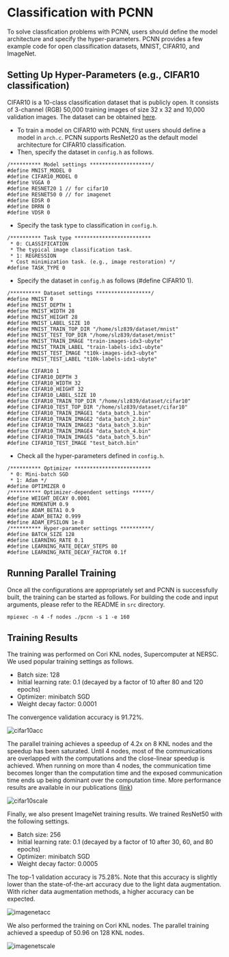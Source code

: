 # Classification with PCNN
To solve classfication problems with PCNN, users should define the model architecture and specify the hyper-parameters.
PCNN provides a few example code for open classification datasets, MNIST, CIFAR10, and ImageNet. 

## Setting Up Hyper-Parameters (e.g., CIFAR10 classification)
CIFAR10 is a 10-class classification dataset that is publicly open.
It consists of 3-channel (RGB) 50,000 training images of size 32 x 32 and 10,000 validation images.
The dataset can be obtained [here](https://www.cs.toronto.edu/~kriz/cifar.html).

* To train a model on CIFAR10 with PCNN, first users should define a model in `arch.c`. PCNN supports ResNet20 as the default model architecture for CIFAR10 classification.
* Then, specify the dataset in `config.h` as follows.
```
/********** Model settings ********************/
#define MNIST_MODEL 0
#define CIFAR10_MODEL 0
#define VGGA 0
#define RESNET20 1 // for cifar10
#define RESNET50 0 // for imagenet
#define EDSR 0
#define DRRN 0
#define VDSR 0
```

* Specify the task type to classification in `config.h`.
```
/********** Task type *************************
 * 0: CLASSIFICATION
 * The typical image classification task.
 * 1: REGRESSION
 * Cost minimization task. (e.g., image restoration) */
#define TASK_TYPE 0
```

* Specify the dataset in `config.h` as follows (#define CIFAR10 1).
```
/********** Dataset settings ******************/
#define MNIST 0
#define MNIST_DEPTH 1
#define MNIST_WIDTH 28
#define MNIST_HEIGHT 28
#define MNIST_LABEL_SIZE 10
#define MNIST_TRAIN_TOP_DIR "/home/slz839/dataset/mnist"
#define MNIST_TEST_TOP_DIR "/home/slz839/dataset/mnist"
#define MNIST_TRAIN_IMAGE "train-images-idx3-ubyte"
#define MNIST_TRAIN_LABEL "train-labels-idx1-ubyte"
#define MNIST_TEST_IMAGE "t10k-images-idx3-ubyte"
#define MNIST_TEST_LABEL "t10k-labels-idx1-ubyte"

#define CIFAR10 1
#define CIFAR10_DEPTH 3
#define CIFAR10_WIDTH 32
#define CIFAR10_HEIGHT 32
#define CIFAR10_LABEL_SIZE 10
#define CIFAR10_TRAIN_TOP_DIR "/home/slz839/dataset/cifar10"
#define CIFAR10_TEST_TOP_DIR "/home/slz839/dataset/cifar10"
#define CIFAR10_TRAIN_IMAGE1 "data_batch_1.bin"
#define CIFAR10_TRAIN_IMAGE2 "data_batch_2.bin"
#define CIFAR10_TRAIN_IMAGE3 "data_batch_3.bin"
#define CIFAR10_TRAIN_IMAGE4 "data_batch_4.bin"
#define CIFAR10_TRAIN_IMAGE5 "data_batch_5.bin"
#define CIFAR10_TEST_IMAGE "test_batch.bin"
```

* Check all the hyper-parameters defined in `config.h`.
```
/********** Optimizer *************************
 * 0: Mini-batch SGD
 * 1: Adam */
#define OPTIMIZER 0
/********** Optimizer-dependent settings ******/
#define WEIGHT_DECAY 0.0001
#define MOMENTUM 0.9
#define ADAM_BETA1 0.9
#define ADAM_BETA2 0.999
#define ADAM_EPSILON 1e-8
/********** Hyper-parameter settings **********/
#define BATCH_SIZE 128
#define LEARNING_RATE 0.1
#define LEARNING_RATE_DECAY_STEPS 80
#define LEARNING_RATE_DECAY_FACTOR 0.1f
```

## Running Parallel Training
Once all the configurations are appropriately set and PCNN is successfully built, the training can be started as follows.
For building the code and input arguments, please refer to the README in `src` directory.
```
mpiexec -n 4 -f nodes ./pcnn -s 1 -e 160
```

## Training Results
The training was performed on Cori KNL nodes, Supercomputer at NERSC.
We used popular training settings as follows.
+ Batch size: 128
+ Initial learning rate: 0.1 (decayed by a factor of 10 after 80 and 120 epochs)
+ Optimizer: minibatch SGD
+ Weight decay factor: 0.0001

The convergence validation accuracy is 91.72%.

![cifar10acc](https://github.com/swblaster/pcnn/blob/master/examples/classification/cifar10_acc.jpg)

The parallel training achieves a speedup of 4.2x on 8 KNL nodes and the speedup has been saturated.
Until 4 nodes, most of the communications are overlapped with the computations and the close-linear speedup is achieved.
When running on more than 4 nodes, the communication time becomes longer than the computation time and the exposed communication time ends up being dominant over the computation time.
More performance results are available in our publications ([link](http://cucis.eecs.northwestern.edu/publications/pdf/LAB18.pdf))

![cifar10scale](https://github.com/swblaster/pcnn/blob/master/examples/classification/cifar10_scale.jpg)

Finally, we also present ImageNet training results.
We trained ResNet50 with the following settings.
+ Batch size: 256
+ Initial learning rate: 0.1 (decayed by a factor of 10 after 30, 60, and 80 epochs)
+ Optimizer: minibatch SGD
+ Weight decay factor: 0.0005

The top-1 validation accuracy is 75.28%. Note that this accuracy is slightly lower than the state-of-the-art accuracy due to the light data augmentation. With richer data augmentation methods, a higher accuracy can be expected.

![imagenetacc](https://github.com/swblaster/pcnn/blob/master/examples/classification/imagenet_acc.jpg)

We also performed the training on Cori KNL nodes.
The parallel training achieved a speedup of 50.96 on 128 KNL nodes.

![imagenetscale](https://github.com/swblaster/pcnn/blob/master/examples/classification/imagenet_scale.jpg)
